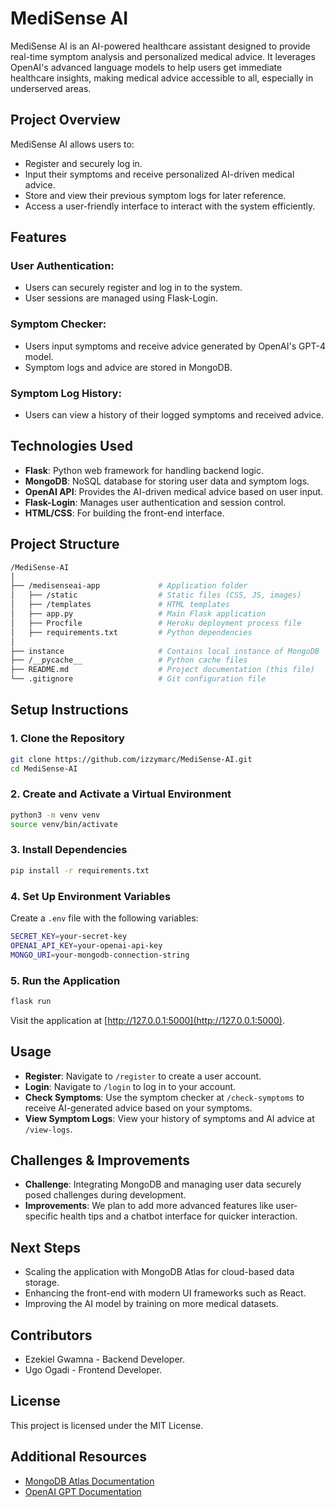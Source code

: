 # MediSense AI

MediSense AI is an AI-powered healthcare assistant designed to provide real-time symptom analysis and personalized medical advice. It leverages OpenAI's advanced language models to help users get immediate healthcare insights, making medical advice accessible to all, especially in underserved areas.

## Project Overview
MediSense AI allows users to:

- Register and securely log in.
- Input their symptoms and receive personalized AI-driven medical advice.
- Store and view their previous symptom logs for later reference.
- Access a user-friendly interface to interact with the system efficiently.

## Features

### User Authentication:

- Users can securely register and log in to the system.
- User sessions are managed using Flask-Login.

### Symptom Checker:

- Users input symptoms and receive advice generated by OpenAI's GPT-4 model.
- Symptom logs and advice are stored in MongoDB.

### Symptom Log History:

- Users can view a history of their logged symptoms and received advice.

## Technologies Used

- **Flask**: Python web framework for handling backend logic.
- **MongoDB**: NoSQL database for storing user data and symptom logs.
- **OpenAI API**: Provides the AI-driven medical advice based on user input.
- **Flask-Login**: Manages user authentication and session control.
- **HTML/CSS**: For building the front-end interface.

## Project Structure

```bash
/MediSense-AI
│
├── /medisenseai-app             # Application folder
│   ├── /static                  # Static files (CSS, JS, images)
│   ├── /templates               # HTML templates
│   ├── app.py                   # Main Flask application
│   ├── Procfile                 # Heroku deployment process file
│   ├── requirements.txt         # Python dependencies
│
├── instance                     # Contains local instance of MongoDB
├── /__pycache__                 # Python cache files
├── README.md                    # Project documentation (this file)
└── .gitignore                   # Git configuration file
```

## Setup Instructions

### 1. Clone the Repository

```bash
git clone https://github.com/izzymarc/MediSense-AI.git
cd MediSense-AI
```

### 2. Create and Activate a Virtual Environment

```bash
python3 -m venv venv
source venv/bin/activate
```

### 3. Install Dependencies

```bash
pip install -r requirements.txt
```

### 4. Set Up Environment Variables

Create a `.env` file with the following variables:

```bash
SECRET_KEY=your-secret-key
OPENAI_API_KEY=your-openai-api-key
MONGO_URI=your-mongodb-connection-string
```

### 5. Run the Application

```bash
flask run
```

Visit the application at [http://127.0.0.1:5000](http://127.0.0.1:5000).

## Usage

- **Register**: Navigate to `/register` to create a user account.
- **Login**: Navigate to `/login` to log in to your account.
- **Check Symptoms**: Use the symptom checker at `/check-symptoms` to receive AI-generated advice based on your symptoms.
- **View Symptom Logs**: View your history of symptoms and AI advice at `/view-logs`.

## Challenges & Improvements

- **Challenge**: Integrating MongoDB and managing user data securely posed challenges during development.
- **Improvements**: We plan to add more advanced features like user-specific health tips and a chatbot interface for quicker interaction.

## Next Steps

- Scaling the application with MongoDB Atlas for cloud-based data storage.
- Enhancing the front-end with modern UI frameworks such as React.
- Improving the AI model by training on more medical datasets.

## Contributors

- Ezekiel Gwamna - Backend Developer.
- Ugo Ogadi - Frontend Developer.

## License

This project is licensed under the MIT License.

## Additional Resources

- [MongoDB Atlas Documentation](https://docs.atlas.mongodb.com/)
- [OpenAI GPT Documentation](https://beta.openai.com/docs/)
